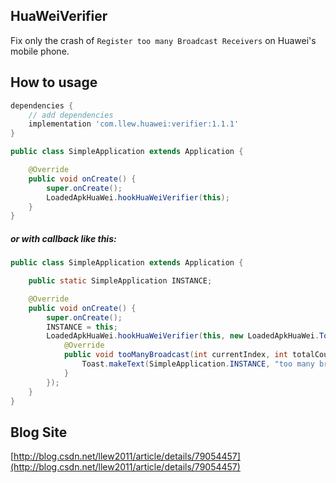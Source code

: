 ## HuaWeiVerifier
Fix only the crash of `Register too many Broadcast Receivers` on Huawei's mobile phone.

## How to usage
```gradle
dependencies {
    // add dependencies
    implementation 'com.llew.huawei:verifier:1.1.1'
}
```

```java
public class SimpleApplication extends Application {

    @Override
    public void onCreate() {
        super.onCreate();
        LoadedApkHuaWei.hookHuaWeiVerifier(this);
    }
}
```
##### or with callback like this:
```java
public class SimpleApplication extends Application {

    public static SimpleApplication INSTANCE;

    @Override
    public void onCreate() {
        super.onCreate();
        INSTANCE = this;
        LoadedApkHuaWei.hookHuaWeiVerifier(this, new LoadedApkHuaWei.TooManyBroadcastCallback() {
            @Override
            public void tooManyBroadcast(int currentIndex, int totalCount) {
                Toast.makeText(SimpleApplication.INSTANCE, "too many broadcast registed " + totalCount, Toast.LENGTH_SHORT).show();
            }
        });
    }
}
```

## Blog Site
[http://blog.csdn.net/llew2011/article/details/79054457](http://blog.csdn.net/llew2011/article/details/79054457)
